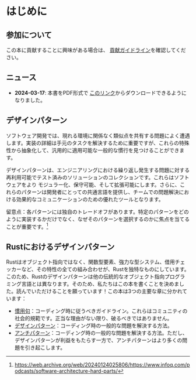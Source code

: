 # はじめに

## 参加について

この本に貢献することに興味がある場合は、
[貢献ガイドライン](https://github.com/rust-unofficial/patterns/blob/master/CONTRIBUTING.md)を確認してください。

## ニュース

- **2024-03-17**: 本書をPDF形式で
  [このリンク](https://rust-unofficial.github.io/patterns/rust-design-patterns.pdf)からダウンロードできるようになりました。

## デザインパターン

ソフトウェア開発では、現れる環境に関係なく類似点を共有する問題によく遭遇します。実装の詳細は手元のタスクを解決するために重要ですが、これらの特殊性から抽象化して、汎用的に適用可能な一般的な慣行を見つけることができます。

デザインパターンは、エンジニアリングにおける繰り返し発生する問題に対する再利用可能でテスト済みのソリューションのコレクションです。これらはソフトウェアをより モジュラー化、保守可能、そして拡張可能にします。さらに、これらのパターンは開発者にとっての共通言語を提供し、チームでの問題解決における効果的なコミュニケーションのための優れたツールとなります。

留意点：各パターンには独自のトレードオフがあります。特定のパターンをどのように実装するかだけでなく、なぜそのパターンを選択するのかに焦点を当てることが重要です。[^1]

## Rustにおけるデザインパターン

Rustはオブジェクト指向ではなく、関数型要素、強力な型システム、借用チェッカーなど、その特性の全ての組み合わせが、Rustを独特なものにしています。このため、Rustのデザインパターンは他の伝統的なオブジェクト指向プログラミング言語とは異なります。そのため、私たちはこの本を書くことを決めました。読んでいただけることを願っています！この本は3つの主要な章に分かれています：

- [慣用句](./idioms/index.md)：コーディング時に従うべきガイドライン。これらはコミュニティの社会的規範です。正当な理由がない限り、破るべきではありません。
- [デザインパターン](./patterns/index.md)：コーディング時の一般的な問題を解決する方法。
- [アンチパターン](./anti_patterns/index.md)：コーディング時の一般的な問題を解決する方法。ただし、デザインパターンが利益をもたらす一方で、アンチパターンはより多くの問題を引き起こします。

[^1]: https://web.archive.org/web/20240124025806/https://www.infoq.com/podcasts/software-architecture-hard-parts/
